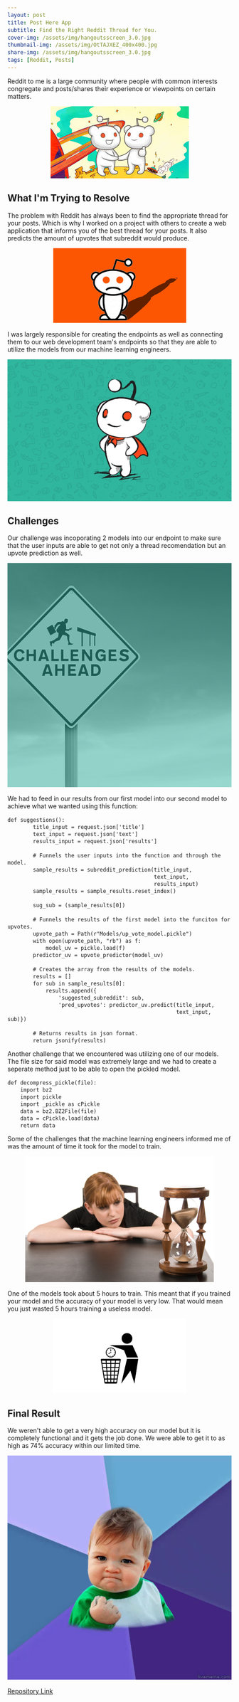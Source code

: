 ```yaml
---
layout: post
title: Post Here App
subtitle: Find the Right Reddit Thread for You.
cover-img: /assets/img/hangoutsscreen_3.0.jpg
thumbnail-img: /assets/img/OtTAJXEZ_400x400.jpg
share-img: /assets/img/hangoutsscreen_3.0.jpg
tags: [Reddit, Posts]
---
```


Reddit to me is a large community where people with common interests congregate and posts/shares their experience or viewpoints on certain matters.

<p align="center">
  <img src="https://raw.githubusercontent.com/TobyChen320/TobyChen320.github.io/master/assets/img/images.jpg">
</p>  

<h2>What I'm Trying to Resolve</h2>

The problem with Reddit has always been to find the appropriate thread for your posts. Which is why I worked on a project with others to create a web application that informs you of the best thread for your posts. It also predicts the amount of upvotes that subreddit would produce.

<p align="center">
  <img src="https://raw.githubusercontent.com/TobyChen320/TobyChen320.github.io/master/assets/img/images.png">
</p>

I was largely responsible for creating the endpoints as well as connecting them to our web development team's endpoints so that they are able to utilize the models from our machine learning engineers.

<p align="center">
  <img src="https://raw.githubusercontent.com/TobyChen320/TobyChen320.github.io/master/assets/img/s3-news-tmp-90538-reddit_main_2--default--980.jpg">
</p>  

<h2>Challenges</h2>

Our challenge was incoporating 2 models into our endpoint to make sure that the user inputs are able to get not only a thread recomendation but an upvote prediction as well.

<p align="center">
  <img src="https://raw.githubusercontent.com/TobyChen320/TobyChen320.github.io/master/assets/img/41.png">
</p>  

We had to feed in our results from our first model into our second model to achieve what we wanted using this function:

```
def suggestions():
        title_input = request.json['title']
        text_input = request.json['text']
        results_input = request.json['results']

        # Funnels the user inputs into the function and through the model.
        sample_results = subreddit_prediction(title_input,
                                              text_input,
                                              results_input)
        sample_results = sample_results.reset_index()

        sug_sub = (sample_results[0])

        # Funnels the results of the first model into the funciton for upvotes.
        upvote_path = Path(r"Models/up_vote_model.pickle")
        with open(upvote_path, "rb") as f:
            model_uv = pickle.load(f)
        predictor_uv = upvote_predictor(model_uv)

        # Creates the array from the results of the models.
        results = []
        for sub in sample_results[0]:
            results.append({
                'suggested_subreddit': sub,
                'pred_upvotes': predictor_uv.predict(title_input,
                                                     text_input, sub)})

        # Returns results in json format.
        return jsonify(results)
```

Another challenge that we encountered was utilizing one of our models. The file size for said model was extremely large and we had to create a seperate method just to be able to open the pickled model.

```
def decompress_pickle(file):
    import bz2
    import pickle
    import _pickle as cPickle
    data = bz2.BZ2File(file)
    data = cPickle.load(data)
    return data
```

Some of the challenges that the machine learning engineers informed me of was the amount of time it took for the model to train.  

<p align="center">
  <img src="https://raw.githubusercontent.com/TobyChen320/TobyChen320.github.io/master/assets/img/382213_1320897021520_o.jpg">
</p>  

One of the models took about 5 hours to train. This meant that if you trained your model and the accuracy of your model is very low. That would mean you just wasted 5 hours training a useless model.  

<p align="center">
  <img src="https://raw.githubusercontent.com/TobyChen320/TobyChen320.github.io/master/assets/img/download.png">
</p>  

<h2>Final Result</h2>

We weren't able to get a very high accuracy on our model but it is completely functional and it gets the job done. We were able to get it to as high as 74% accuracy within our limited time.
<p align="center">
  <img src="https://raw.githubusercontent.com/TobyChen320/TobyChen320.github.io/master/assets/img/raw.png">
</p>  

[Repository Link](https://github.com/TobyChen320/Posthere)
